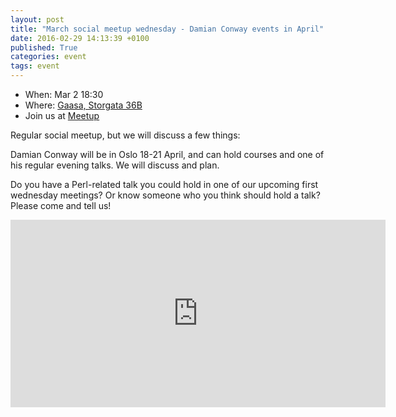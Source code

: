 ```yaml
---
layout: post
title: "March social meetup wednesday - Damian Conway events in April"
date: 2016-02-29 14:13:39 +0100
published: True
categories: event
tags: event
---
```


* When: Mar 2 18:30
* Where: [Gaasa, Storgata 36B](https://maps.google.com/maps?f=q&hl=en&q=Storgata+36B%2C+Oslo%2C+NO)
* Join us at [Meetup](https://www.meetup.com/Oslo-pm/events/229222322/)

Regular social meetup, but we will discuss a few things:

Damian Conway will be in Oslo 18-21 April, and can hold courses and one of his regular evening talks. We will discuss and plan.

Do you have a Perl-related talk you could hold in one of our upcoming first wednesday meetings? Or know someone who you think should hold a talk? Please come and tell us!

<iframe class="google-maps" src="https://www.google.com/maps/embed/v1/place?q=q=Storgata+36B%2C+Oslo%2C+NO&key=AIzaSyASIjsQVcDWLnkdszZ-yw13Qcs-iFk8Q4Y" width="600" height="300" frameborder="0" allowfullscreen></iframe>
